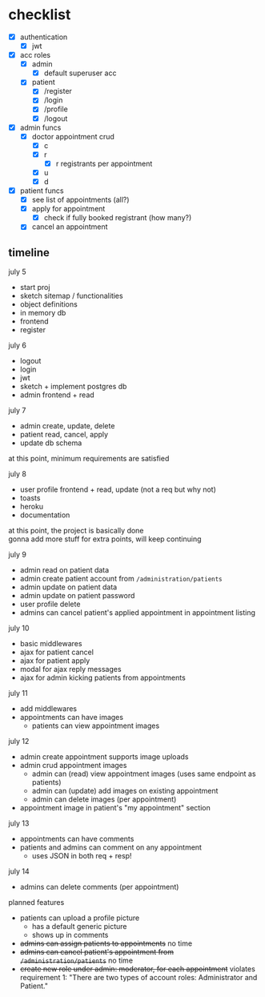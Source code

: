 # checklist

- [x] authentication
  - [x] jwt

- [x] acc roles
  - [x] admin
    - [x] default superuser acc
  - [x] patient
    - [x] /register
    - [x] /login
    - [x] /profile
    - [x] /logout

- [x] admin funcs
  - [x] doctor appointment crud
    - [x] c
    - [x] r
      - [x] r registrants per appointment
    - [x] u
    - [x] d

- [x] patient funcs
  - [x] see list of appointments (all?)
  - [x] apply for appointment
    - [x] check if fully booked registrant (how many?)
  - [x] cancel an appointment

## timeline

july 5
- start proj
- sketch sitemap / functionalities
- object definitions
- in memory db
- frontend
- register

july 6
- logout
- login
- jwt
- sketch + implement postgres db
- admin frontend + read

july 7
- admin create, update, delete
- patient read, cancel, apply
- update db schema

at this point, minimum requirements are satisfied

july 8
- user profile frontend + read, update (not a req but why not)
- toasts
- heroku
- documentation

at this point, the project is basically done \
gonna add more stuff for extra points, will keep continuing

july 9
- admin read on patient data
- admin create patient account from `/administration/patients`
- admin update on patient data
- admin update on patient password
- user profile delete
- admins can cancel patient's applied appointment in appointment listing

july 10
- basic middlewares
- ajax for patient cancel
- ajax for patient apply
- modal for ajax reply messages
- ajax for admin kicking patients from appointments

july 11
- add middlewares
- appointments can have images
  - patients can view appointment images

july 12
- admin create appointment supports image uploads
- admin crud appointment images
  - admin can (read) view appointment images (uses same endpoint as patients)
  - admin can (update) add images on existing appointment
  - admin can delete images (per appointment)
- appointment image in patient's "my appointment" section

july 13
- appointments can have comments
- patients and admins can comment on any appointment
  - uses JSON in both req + resp!

july 14
- admins can delete comments (per appointment)

planned features
- patients can upload a profile picture
  - has a default generic picture
  - shows up in comments
- ~~admins can assign patients to appointments~~ no time
- ~~admins can cancel patient's appointment from `/administration/patients`~~ no time
- ~~create new role under admin: moderator, for each appointment~~ violates requirement 1: "There are two types of account roles: Administrator and Patient."
